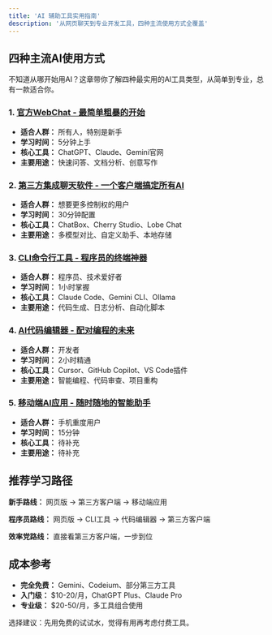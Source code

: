 ```yaml
---
title: 'AI 辅助工具实用指南'
description: '从网页聊天到专业开发工具，四种主流使用方式全覆盖'
---
```


## 四种主流AI使用方式

不知道从哪开始用AI？这章带你了解四种最实用的AI工具类型，从简单到专业，总有一款适合你。

### 1. [官方WebChat - 最简单粗暴的开始](./webchat)
- **适合人群：** 所有人，特别是新手
- **学习时间：** 5分钟上手
- **核心工具：** ChatGPT、Claude、Gemini官网
- **主要用途：** 快速问答、文档分析、创意写作

### 2. [第三方集成聊天软件 - 一个客户端搞定所有AI](./app-integration) 
- **适合人群：** 想要更多控制权的用户
- **学习时间：** 30分钟配置
- **核心工具：** ChatBox、Cherry Studio、Lobe Chat
- **主要用途：** 多模型对比、自定义助手、本地存储

### 3. [CLI命令行工具 - 程序员的终端神器](./cli)
- **适合人群：** 程序员、技术爱好者
- **学习时间：** 1小时掌握
- **核心工具：** Claude Code、Gemini CLI、Ollama
- **主要用途：** 代码生成、日志分析、自动化脚本

### 4. [AI代码编辑器 - 配对编程的未来](./editor-agent)
- **适合人群：** 开发者
- **学习时间：** 2小时精通
- **核心工具：** Cursor、GitHub Copilot、VS Code插件
- **主要用途：** 智能编程、代码审查、项目重构

### 5. [移动端AI应用 - 随时随地的智能助手](./mobile-apps)
- **适合人群：** 手机重度用户
- **学习时间：** 15分钟
- **核心工具：** 待补充
- **主要用途：** 待补充

## 推荐学习路径

**新手路线：** 网页版 → 第三方客户端 → 移动端应用

**程序员路线：** 网页版 → CLI工具 → 代码编辑器 → 第三方客户端

**效率党路线：** 直接看第三方客户端，一步到位

## 成本参考

- **完全免费：** Gemini、Codeium、部分第三方工具
- **入门级：** $10-20/月，ChatGPT Plus、Claude Pro
- **专业级：** $20-50/月，多工具组合使用

选择建议：先用免费的试试水，觉得有用再考虑付费工具。
